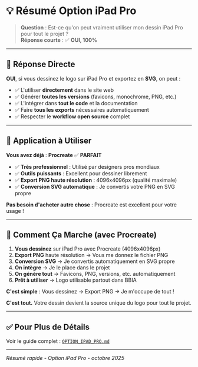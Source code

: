 # 💡 Résumé Option iPad Pro

> **Question** : Est-ce qu'on peut vraiment utiliser mon dessin iPad Pro pour tout le projet ?  
> **Réponse courte** : ✅ **OUI, 100%**

---

## 🎯 Réponse Directe

**OUI**, si vous dessinez le logo sur iPad Pro et exportez en **SVG**, on peut :
- ✅ L'utiliser **directement** dans le site web
- ✅ Générer **toutes les versions** (favicons, monochrome, PNG, etc.)
- ✅ L'intégrer dans **tout le code** et la documentation
- ✅ Faire **tous les exports** nécessaires automatiquement
- ✅ Respecter le **workflow open source** complet

---

## 📱 Application à Utiliser

**Vous avez déjà** : **Procreate** ✅ **PARFAIT**
- ✅ **Très professionnel** : Utilisé par designers pros mondiaux
- ✅ **Outils puissants** : Excellent pour dessiner librement
- ✅ **Export PNG haute résolution** : 4096x4096px (qualité maximale)
- ✅ **Conversion SVG automatique** : Je convertis votre PNG en SVG propre

**Pas besoin d'acheter autre chose** : Procreate est excellent pour votre usage !

---

## 🔄 Comment Ça Marche (avec Procreate)

1. **Vous dessinez** sur iPad Pro avec Procreate (4096x4096px)
2. **Export PNG** haute résolution → Vous me donnez le fichier PNG
3. **Conversion SVG** → Je convertis automatiquement en SVG propre
4. **On intègre** → Je le place dans le projet
5. **On génère tout** → Favicons, PNG, versions, etc. automatiquement
6. **Prêt à utiliser** → Logo utilisable partout dans BBIA

**C'est simple** : Vous dessinez → Export PNG → Je m'occupe de tout !

**C'est tout.** Votre dessin devient la source unique du logo pour tout le projet.

---

## ✅ Pour Plus de Détails

Voir le guide complet : [`OPTION_IPAD_PRO.md`](OPTION_IPAD_PRO.md)

---

*Résumé rapide - Option iPad Pro - octobre 2025*


